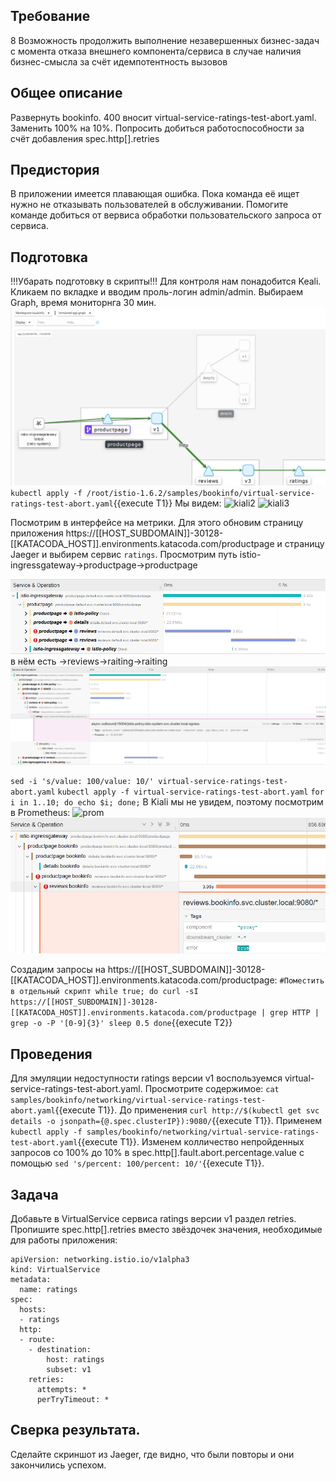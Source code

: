 ## Требование
8 Возможность продолжить выполнение незавершенных бизнес-задач с момента отказа внешнего компонента/сервиса в случае наличия бизнес-смысла за счёт идемпотентность вызовов
## Общее описание 
Развернуть bookinfo. 400 вносит virtual-service-ratings-test-abort.yaml. Заменить 100% на 10%. Попросить добиться работоспособности за счёт добавления spec.http[].retries
## Предистория
В приложении имеется плавающая ошибка. Пока команда её ищет нужно не отказывать пользователей в обслуживании. Помогите команде добиться от вервиса обработки пользовательского запроса от сервиса.
## Подготовка
!!!Убарать подготовку в скрипты!!!
Для контроля нам понадобится Keali. Кликаем по вкладке и вводим проль-логин admin/admin. Выбираем Graph, время мониторнга 30 мин.
![kiali1](https://github.com/ESSch/katacoda-scenarios/raw/master/hello-world/assets/Kiali_review.png)
`kubectl apply -f /root/istio-1.6.2/samples/bookinfo/virtual-service-ratings-test-abort.yaml`{{execute T1}}
Мы видем:
![kiali2](https://github.com/ESSch/katacoda-scenarios/raw/master/hello-world/assets/Kiali_abort_reviews.png)
![kiali3](https://github.com/ESSch/katacoda-scenarios/raw/master/hello-world/assets/Kiali_abort_raiting.png)

Посмотрим в интерфейсе на метрики. Для этого обновим страницу приложения https://[[HOST_SUBDOMAIN]]-30128-[[KATACODA_HOST]].environments.katacoda.com/productpage и страницу Jaeger и выбирем сервис `ratings`. Просмотрим путь istio-ingressgateway->productpage->productpage

![jaeger-reviews](https://github.com/ESSch/katacoda-scenarios/raw/master/hello-world/assets/jaeger-reviews.png)
в нём есть ->reviews->raiting->raiting
![jaeger-reviews](https://github.com/ESSch/katacoda-scenarios/raw/master/hello-world/assets/jaeger-reviews2.png)

`sed -i 's/value: 100/value: 10/' virtual-service-ratings-test-abort.yaml`
`kubectl apply -f virtual-service-ratings-test-abort.yaml`
`for i in 1..10; do echo $i; done;`
В Kiali мы не увидем, поэтому посмотрим в Prometheus:
![prom](https://github.com/ESSch/katacoda-scenarios/raw/master/hello-world/assets/Prometheus_err.png)
![prom](https://github.com/ESSch/katacoda-scenarios/raw/master/hello-world/assets/Prom_err_detail.png)

Создадим запросы на https://[[HOST_SUBDOMAIN]]-30128-[[KATACODA_HOST]].environments.katacoda.com/productpage:
``
#Поместить в отдельный скрипт
while true; do
  curl -sI https://[[HOST_SUBDOMAIN]]-30128-[[KATACODA_HOST]].environments.katacoda.com/productpage | grep HTTP | grep -o -P '[0-9]{3}'
  sleep 0.5
done
``{{execute T2}}

## Проведения
Для эмуляции недоступности ratings версии v1 воспользуемся virtual-service-ratings-test-abort.yaml. Просмотрите содержимое:
``cat samples/bookinfo/networking/virtual-service-ratings-test-abort.yaml``{{execute T1}}. До применения ``curl http://$(kubectl get svc details -o jsonpath={@.spec.clusterIP}):9080/``{{execute T1}}. Применем ``kubectl apply -f samples/bookinfo/networking/virtual-service-ratings-test-abort.yaml``{{execute T1}}. Изменем колличество непройденных запросов со 100% до 10% в spec.http[].fault.abort.percentage.value с помощью ``sed 's/percent: 100/percent: 10/'``{{execute T1}}.

## Задача
Добавьте в VirtualService сервиса ratings версии v1 раздел retries.
Пропишите spec.http[].retries вместо звёздочек значения, необходимые для работы приложения:
```
apiVersion: networking.istio.io/v1alpha3
kind: VirtualService
metadata:
  name: ratings
spec:
  hosts:
  - ratings
  http:
  - route:
    - destination:
        host: ratings
        subset: v1
    retries:
      attempts: *
      perTryTimeout: *
```
## Сверка результата.
Сделайте скриншот из Jaeger, где видно, что были повторы и они закончились успехом.
